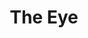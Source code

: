 ---
pid: LLE28
title: The Eye
location_transcription: Love Park
zipcode: NJ08075
outside_phl: Riverside NJ
neighborhood: 
age: '10'
age_range: 6-13
instagram: 
image_file_name: LLE_28.jpg
proposal_transcription: 
topic: Unknown
topic_summary: '0'
type: Other No Form
keywords_other: eye
credit: Jaidaa Elgemli
image_labels: 
twitter: 
facebook: 
permalink: "/monuments/lle28/"
layout: item-page
---